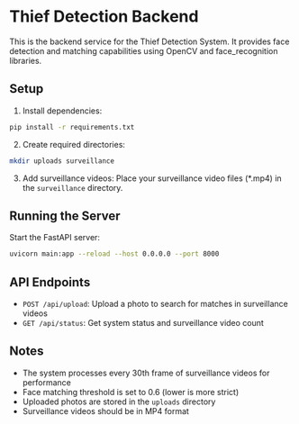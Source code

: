 # Thief Detection Backend

This is the backend service for the Thief Detection System. It provides face detection and matching capabilities using OpenCV and face_recognition libraries.

## Setup

1. Install dependencies:
```bash
pip install -r requirements.txt
```

2. Create required directories:
```bash
mkdir uploads surveillance
```

3. Add surveillance videos:
Place your surveillance video files (*.mp4) in the `surveillance` directory.

## Running the Server

Start the FastAPI server:
```bash
uvicorn main:app --reload --host 0.0.0.0 --port 8000
```

## API Endpoints

- `POST /api/upload`: Upload a photo to search for matches in surveillance videos
- `GET /api/status`: Get system status and surveillance video count

## Notes

- The system processes every 30th frame of surveillance videos for performance
- Face matching threshold is set to 0.6 (lower is more strict)
- Uploaded photos are stored in the `uploads` directory
- Surveillance videos should be in MP4 format